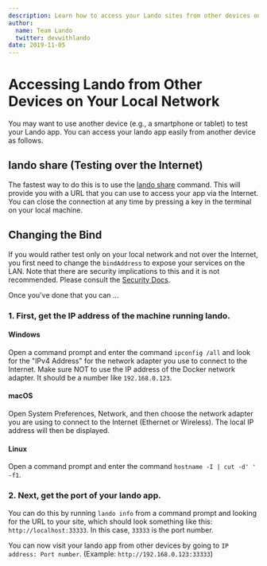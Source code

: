 ```yaml
---
description: Learn how to access your Lando sites from other devices on your network like mobile phones or tablets.
author:
  name: Team Lando
  twitter: devwithlando
date: 2019-11-05
---
```


# Accessing Lando from Other Devices on Your Local Network

<GuideHeader />
<YouTube url="" />

You may want to use another device (e.g., a smartphone or tablet) to test your Lando app.  You can access your lando app easily from another device as follows.

## lando share (Testing over the Internet)

The fastest way to do this is to use the [lando share](./../basics/share.html) command.  This will provide you with a URL that you can use to access your app via the Internet.  You can close the connection at any time by pressing a key in the terminal on your local machine.

## Changing the Bind

If you would rather test only on your local network and not over the Internet, you first need to change the `bindAddress` to expose your services on the LAN. Note that there are security implications to this and it is not recommended. Please consult the [Security Docs](./../config/security.md).

Once you've done that you can ...

### 1. First, get the IP address of the machine running lando.

#### Windows

Open a command prompt and enter the command `ipconfig /all` and look for the "IPv4 Address" for the network adapter you use to connect to the Internet.  Make sure NOT to use the IP address of the Docker network adapter.  It should be a number like `192.168.0.123`.

#### macOS

Open System Preferences, Network, and then choose the network adapter you are using to connect to the Internet (Ethernet or Wireless).  The local IP address will then be displayed.

#### Linux

Open a command prompt and enter the command `hostname -I | cut -d' ' -f1`.

### 2. Next, get the port of your lando app.

You can do this by running `lando info` from a command prompt and looking for the URL to your site, which should look something like this: `http://localhost:33333`.  In this case, `33333` is the port number.

You can now visit your lando app from other devices by going to `IP address: Port number`.  (Example: `http://192.168.0.123:33333`)

<GuideFooter />
<Newsletter />
